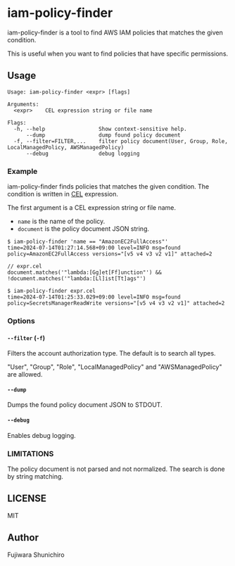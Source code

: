 # iam-policy-finder

iam-policy-finder is a tool to find AWS IAM policies that matches the given condition.

This is useful when you want to find policies that have specific permissions.

## Usage

```
Usage: iam-policy-finder <expr> [flags]

Arguments:
  <expr>    CEL expression string or file name

Flags:
  -h, --help                 Show context-sensitive help.
      --dump                 dump found policy document
  -f, --filter=FILTER,...    filter policy document(User, Group, Role, LocalManagedPolicy, AWSManagedPolicy)
      --debug                debug logging
```

### Example

iam-policy-finder finds policies that matches the given condition. The condition is written in [CEL](https://cel.dev/) expression.

The first argument is a CEL expression string or file name.

- `name` is the name of the policy.
- `document` is the policy document JSON string.

```console
$ iam-policy-finder 'name == "AmazonEC2FullAccess"'
time=2024-07-14T01:27:14.568+09:00 level=INFO msg=found policy=AmazonEC2FullAccess versions="[v5 v4 v3 v2 v1]" attached=2
```

```
// expr.cel
document.matches('"lambda:[Gg]et[Ff]unction"') && !document.matches('"lambda:[Ll]ist[Tt]ags"')
```
```console
$ iam-policy-finder expr.cel
time=2024-07-14T01:25:33.029+09:00 level=INFO msg=found policy=SecretsManagerReadWrite versions="[v5 v4 v3 v2 v1]" attached=2
```

### Options

#### `--filter` (`-f`)

Filters the account authorization type. The default is to search all types.

"User", "Group", "Role", "LocalManagedPolicy" and "AWSManagedPolicy" are allowed.

#### `--dump`

Dumps the found policy document JSON to STDOUT.

#### `--debug`

Enables debug logging.

### LIMITATIONS

The policy document is not parsed and not normalized. The search is done by string matching.

## LICENSE

MIT

## Author

Fujiwara Shunichiro
